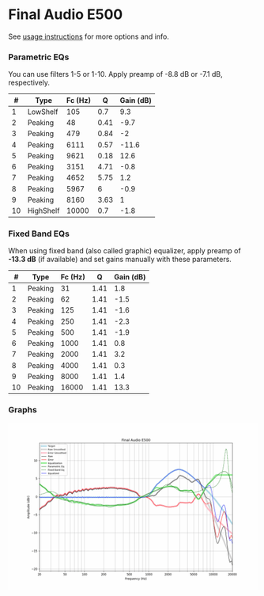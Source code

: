 # Final Audio E500
See [usage instructions](https://github.com/jaakkopasanen/AutoEq#usage) for more options and info.

### Parametric EQs
You can use filters 1-5 or 1-10. Apply preamp of -8.8 dB or -7.1 dB, respectively.

|   # | Type      |   Fc (Hz) |    Q |   Gain (dB) |
|-----|-----------|-----------|------|-------------|
|   1 | LowShelf  |       105 | 0.7  |         9.3 |
|   2 | Peaking   |        48 | 0.41 |        -9.7 |
|   3 | Peaking   |       479 | 0.84 |        -2   |
|   4 | Peaking   |      6111 | 0.57 |       -11.6 |
|   5 | Peaking   |      9621 | 0.18 |        12.6 |
|   6 | Peaking   |      3151 | 4.71 |        -0.8 |
|   7 | Peaking   |      4652 | 5.75 |         1.2 |
|   8 | Peaking   |      5967 | 6    |        -0.9 |
|   9 | Peaking   |      8160 | 3.63 |         1   |
|  10 | HighShelf |     10000 | 0.7  |        -1.8 |

### Fixed Band EQs
When using fixed band (also called graphic) equalizer, apply preamp of **-13.3 dB** (if available) and set gains manually with these parameters.

|   # | Type    |   Fc (Hz) |    Q |   Gain (dB) |
|-----|---------|-----------|------|-------------|
|   1 | Peaking |        31 | 1.41 |         1.8 |
|   2 | Peaking |        62 | 1.41 |        -1.5 |
|   3 | Peaking |       125 | 1.41 |        -1.6 |
|   4 | Peaking |       250 | 1.41 |        -2.3 |
|   5 | Peaking |       500 | 1.41 |        -1.9 |
|   6 | Peaking |      1000 | 1.41 |         0.8 |
|   7 | Peaking |      2000 | 1.41 |         3.2 |
|   8 | Peaking |      4000 | 1.41 |         0.3 |
|   9 | Peaking |      8000 | 1.41 |         1.4 |
|  10 | Peaking |     16000 | 1.41 |        13.3 |

### Graphs
![](./Final%20Audio%20E500.png)
